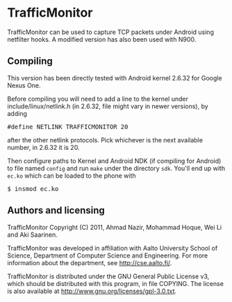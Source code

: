 ---
---

TrafficMonitor
==============

TrafficMonitor can be used to capture TCP packets under Android using netfilter
hooks. A modified version has also been used with N900.

Compiling
---------

This version has been directly tested with Android kernel 2.6.32 for Google
Nexus One.

Before compiling you will need to add a line to the kernel under
include/linux/netlink.h (in 2.6.32, file might vary in newer versions), by
adding 
<pre>#define NETLINK_TRAFFICMONITOR 20</pre>
after the other netlink protocols. Pick whichever is the next available number,
in 2.6.32 it is 20.

Then configure paths to Kernel and Android NDK (if compiling for Android) to file
named <code>config</code> and run <code>make</code> under the directory
<code>sdk</code>.  You'll end up with <code>ec.ko</code> which can be loaded to
the phone with 
<pre>
$ insmod ec.ko
</pre>

Authors and licensing
---------------------
TrafficMonitor Copyright (C) 2011, Ahmad Nazir, Mohammad Hoque, Wei Li and Aki Saarinen.

TrafficMonitor was developed in affiliation with Aalto University School of Science,
Department of Computer Science and Engineering. For more information about the
department, see http://cse.aalto.fi/.

TrafficMonitor is distributed under the GNU General Public License v3, which should
be distributed with this program, in file COPYING. The license is also
available at http://www.gnu.org/licenses/gpl-3.0.txt.
